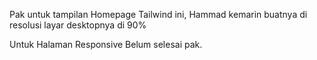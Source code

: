 Pak untuk tampilan Homepage Tailwind ini, Hammad kemarin buatnya di resolusi layar desktopnya di 90%

Untuk Halaman Responsive Belum selesai pak.
